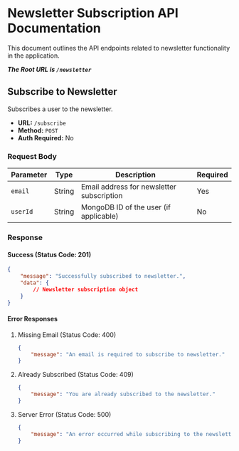 # Newsletter Subscription API Documentation

This document outlines the API endpoints related to newsletter functionality in the application.

**_The Root URL is `/newsletter`_**

## Subscribe to Newsletter

Subscribes a user to the newsletter.

-   **URL:** `/subscribe`
-   **Method:** `POST`
-   **Auth Required:** No

### Request Body

| Parameter | Type   | Description                               | Required |
| --------- | ------ | ----------------------------------------- | -------- |
| `email`   | String | Email address for newsletter subscription | Yes      |
| `userId`  | String | MongoDB ID of the user (if applicable)    | No       |

### Response

#### Success (Status Code: 201)

```json
{
    "message": "Successfully subscribed to newsletter.",
    "data": {
        // Newsletter subscription object
    }
}
```

#### Error Responses

1. Missing Email (Status Code: 400)

    ```json
    {
        "message": "An email is required to subscribe to newsletter."
    }
    ```

2. Already Subscribed (Status Code: 409)

    ```json
    {
        "message": "You are already subscribed to the newsletter."
    }
    ```

3. Server Error (Status Code: 500)
    ```json
    {
        "message": "An error occurred while subscribing to the newsletter."
    }
    ```
